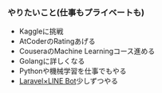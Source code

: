 ### やりたいこと(仕事もプライベートも)

- Kaggleに挑戦
- AtCoderのRatingあげる
- CouseraのMachine Learningコース進める
- Golangに詳しくなる
- Pythonや機械学習を仕事でもやる
- [Laravel×LINE Bot](https://github.com/kazuki5555/LINE_BOT_Laravel)少しずつやる
